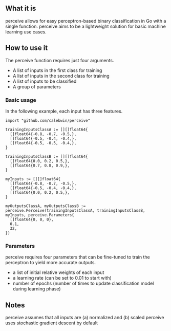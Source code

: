 ## What it is
perceive allows for easy perceptron-based binary classification in Go with a single function. perceive aims to be a lightweight solution for basic machine learning use cases.

## How to use it
The perceive function requires just four arguments.
- A list of inputs in the first class for training
- A list of inputs in the second class for training
- A list of inputs to be classified
- A group of parameters

### Basic usage

In the following example, each input has three features.
```golang
import "github.com/calebwin/perceive"

trainingInputsClassA := [][]float64{
  []float64{-0.8, -0.7, -0.5,},
  []float64{-0.5, -0.4, -0.4,},
  []float64{-0.5, -0.5, -0.4,},
}

trainingInputsClassB := [][]float64{
  []float64{0.0, 0.2, 0.5,},
  []float64{0.7, 0.8, 0.9,},
}

myInputs := [][]float64{
  []float64{-0.8, -0.7, -0.5,},
  []float64{-0.5, -0.4, -0.4,},
  []float64{0.0, 0.2, 0.5,},
}

myOutputsClassA, myOutputsClassB := perceive.Perceive(trainingInputsClassA, trainingInputsClassB, myInputs, perceive.Parameters{
  []float64{0, 0, 0},
  0.1,
  32,
})
```

### Parameters
perceive requires four parameters that can be fine-tuned to train the perceptron to yield more accurate outputs.
- a list of initial relative weights of each input
- a learning rate (can be set to 0.01 to start with)
- number of epochs (number of times to update classification model during learning phase)

## Notes
perceive assumes that all inputs are (a) normalized and (b) scaled
perceive uses stochastic gradient descent by default
